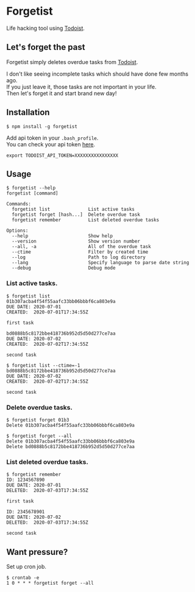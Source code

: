 # Forgetist

Life hacking tool using [Todoist](https://todoist.com).

## Let's forget the past

Forgetist simply deletes overdue tasks from [Todoist](https://todoist.com).

I don't like seeing incomplete tasks which should have done few months ago.  
If you just leave it, those tasks are not important in your life.  
Then let's forget it and start brand new day!

## Installation

```
$ npm install -g forgetist
```

Add api token in your `.bash_profile`.  
You can check your api token [here](https://todoist.com/prefs/integrations).

```
export TODOIST_API_TOKEN=XXXXXXXXXXXXXXXX
```

## Usage

```
$ forgetist --help
forgetist [command]

Commands:
  forgetist list              List active tasks
  forgetist forget [hash...]  Delete overdue task
  forgetist remember          List deleted overdue tasks

Options:
  --help                      Show help
  --version                   Show version number
  --all, -a                   All of the overdue task
  --ctime                     Filter by created time
  --log                       Path to log directory
  --lang                      Specify language to parse date string
  --debug                     Debug mode
```

### List active tasks.

```
$ forgetist list
01b307acba4f54f55aafc33bb06bbbf6ca803e9a
DUE DATE: 2020-07-01
CREATED:  2020-07-01T17:34:55Z

first task

bd0888b5c8172bbe418736b952d5d50d277ce7aa
DUE DATE: 2020-07-02
CREATED:  2020-07-02T17:34:55Z

second task

$ forgetist list --ctime=-1
bd0888b5c8172bbe418736b952d5d50d277ce7aa
DUE DATE: 2020-07-02
CREATED:  2020-07-02T17:34:55Z

second task

```

### Delete overdue tasks.

```
$ forgetist forget 01b3
Delete 01b307acba4f54f55aafc33bb06bbbf6ca803e9a

$ forgetist forget --all
Delete 01b307acba4f54f55aafc33bb06bbbf6ca803e9a
Delete bd0888b5c8172bbe418736b952d5d50d277ce7aa

```

### List deleted overdue tasks.

```
$ forgetist remember
ID: 1234567890
DUE DATE: 2020-07-01
DELETED:  2020-07-03T17:34:55Z

first task

ID: 2345678901
DUE DATE: 2020-07-02
DELETED:  2020-07-03T17:34:55Z

second task

```

## Want pressure?

Set up cron job.

```
$ crontab -e
1 0 * * * forgetist forget --all
```
